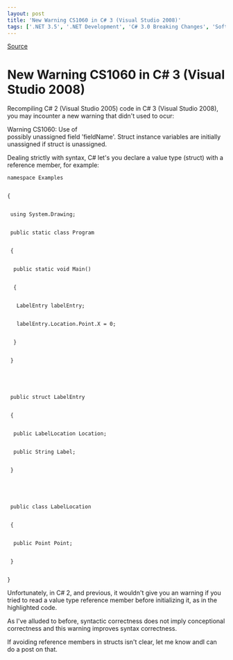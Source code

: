 ```yaml
---
layout: post
title: 'New Warning CS1060 in C# 3 (Visual Studio 2008)'
tags: ['.NET 3.5', '.NET Development', 'C# 3.0 Breaking Changes', 'Software Development', 'Visual Studio 2008', 'msmvps']
---
```

[Source](http://blogs.msmvps.com/peterritchie/2007/12/09/new-warning-cs1060-in-c-3-visual-studio-2008/ "Permalink to New Warning CS1060 in C# 3 (Visual Studio 2008)")

# New Warning CS1060 in C# 3 (Visual Studio 2008)

Recompiling C# 2 (Visual Studio 2005) code in C# 3 (Visual Studio 2008), you may incounter a new warning that didn't used to ocur:

Warning CS1060: Use of  
 possibly unassigned field 'fieldName'. Struct instance variables are initially unassigned if struct is unassigned.

Dealing strictly with syntax, C# let's you declare a value type (struct) with a reference member, for example:

  

    
    
    namespace Examples
    
    
    {
    
    
     using System.Drawing;
    
    
     public static class Program
    
    
     {
    
    
      public static void Main()
    
    
      {
    
    
       LabelEntry labelEntry;
    
    
       labelEntry.Location.Point.X = 0;
    
    
      }
    
    
     }
    
    
    
    
    
     public struct LabelEntry
    
    
     {
    
    
      public LabelLocation Location;
    
    
      public String Label;
    
    
     }
    
    
    
    
    
     public class LabelLocation
    
    
     {
    
    
      public Point Point;
    
    
     }
    
    
    }

Unfortunately, in C# 2, and previous, it wouldn't give you an warning if you tried to read a value type reference member before initializing it, as in the highlighted code.

As I've alluded to before, syntactic correctness does not imply conceptional correctness and this warning improves syntax correctness.

If avoiding reference members in structs isn't clear, let me know andI can do a post on that.


